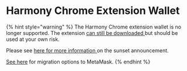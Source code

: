 # Harmony Chrome Extension Wallet

{% hint style="warning" %}
The Harmony Chrome extension wallet is no longer supported. The extension [can still be downloaded ](https://chrome.google.com/webstore/detail/harmony-chrome-extension/fnnegphlobjdpkhecapkijjdkgcjhkib)but should be used at your own risk.&#x20;

Please see [here for more information ](https://medium.com/harmony-one/sunsetting-the-harmony-chrome-extension-wallet-cd7e2ec217c6)on the sunset announcement.&#x20;

[See here](https://medium.com/harmony-one/introducing-staking-smart-contract-449df2346de1) for migration options to MetaMask. &#x20;
{% endhint %}
